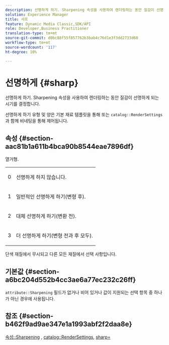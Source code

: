```yaml
---
description: 선명하게 하기. Sharpening 속성을 사용하여 렌더링하는 동안 질감이 선명하게 되는 시기를 결정합니다.
solution: Experience Manager
title: 샤프
feature: Dynamic Media Classic,SDK/API
role: Developer,Business Practitioner
translation-type: tm+mt
source-git-commit: d0bc88f55f857762b3bab4c76d1e3f3dd2733d60
workflow-type: tm+mt
source-wordcount: '117'
ht-degree: 10%

---
```



# 선명하게 {#sharp}

선명하게 하기. Sharpening 속성을 사용하여 렌더링하는 동안 질감이 선명하게 되는 시기를 결정합니다.

선명하게 하기 유형 및 양은 기본 재료 템플릿을 통해 또는 `catalog::RenderSettings`과 함께 비네팅을 통해 제어됩니다.

## 속성 {#section-aac81b1a611b4bca90b8544eae7896df}

열거형.

<table id="simpletable_D52B41A39E4E4E54A06821B9D689DB30"> 
 <tr class="strow"> 
  <td class="stentry"> <p>0 </p></td> 
  <td class="stentry"> <p>선명하게 하지 않습니다. </p></td> 
 </tr> 
 <tr class="strow"> 
  <td class="stentry"> <p>1 </p></td> 
  <td class="stentry"> <p>일반적인 선명하게 하기(변형 후). </p></td> 
 </tr> 
 <tr class="strow"> 
  <td class="stentry"> <p>2 </p></td> 
  <td class="stentry"> <p>대체 선명하게 하기(변환 전). </p></td> 
 </tr> 
 <tr class="strow"> 
  <td class="stentry"> <p>3 </p></td> 
  <td class="stentry"> <p>더 선명하게 하기(변형 전과 후 모두). </p></td> 
 </tr> 
</table>

단색 재질에서 무시되고 다른 모든 재질에서 선택 사항입니다.

## 기본값 {#section-a6bc204d552b4cc3ae6a77ec232c26ff}

`attribute::Sharpening` 필드가 없거나 비어 있거나 값이 지원되는 선택 항목 중 하나가 아닌 경우에 사용됩니다.

## 참조 {#section-b462f9ad9ae347e1a1993abf2f2daa8e}

[속성::Sharpening](../../../../../ir-api/material-cat/image-rendering-api-ref/c-ir-material-catalog/c-ir-attributes-reference/r-ir-cat-sharp.md#reference-c706450cf95347f98f86c696f9167297) ,  [catalog::RenderSettings](../../../../../ir-api/material-cat/image-rendering-api-ref/c-ir-material-catalog/c-ir-attributes-reference/r-ir-rendersettings.md#reference-f3ae5e18095d40b2a8edef957dd82fbd),  [sharp=](../../../../../ir-api/http-protocol/image-rendering-api-ref/c-ir-http-protocol-ref/c-ir-http-protocol-command-reference/r-ir-http-sharp.md#reference-acdd87f6b5de4e3a85e5d3c03022a35a)
